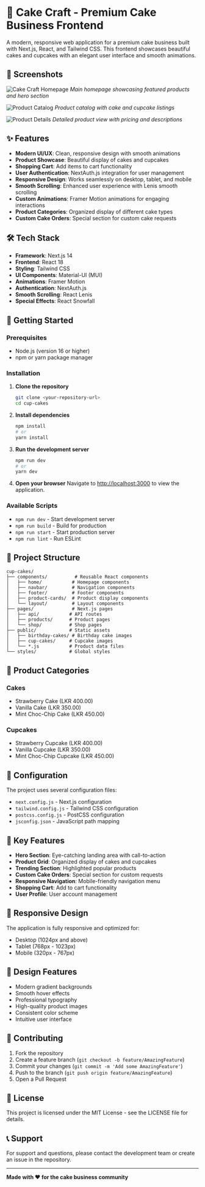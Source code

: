 # 🍰 Cake Craft - Premium Cake Business Frontend

A modern, responsive web application for a premium cake business built with Next.js, React, and Tailwind CSS. This frontend showcases beautiful cakes and cupcakes with an elegant user interface and smooth animations.

## 📸 Screenshots

![Cake Craft Homepage](./screenshots/image.png)
_Main homepage showcasing featured products and hero section_

![Product Catalog](./screenshots/image%20copy.png)
_Product catalog with cake and cupcake listings_

![Product Details](./screenshots/image%20copy%202.png)
_Detailed product view with pricing and descriptions_

## ✨ Features

- **Modern UI/UX**: Clean, responsive design with smooth animations
- **Product Showcase**: Beautiful display of cakes and cupcakes
- **Shopping Cart**: Add items to cart functionality
- **User Authentication**: NextAuth.js integration for user management
- **Responsive Design**: Works seamlessly on desktop, tablet, and mobile
- **Smooth Scrolling**: Enhanced user experience with Lenis smooth scrolling
- **Custom Animations**: Framer Motion animations for engaging interactions
- **Product Categories**: Organized display of different cake types
- **Custom Cake Orders**: Special section for custom cake requests

## 🛠️ Tech Stack

- **Framework**: Next.js 14
- **Frontend**: React 18
- **Styling**: Tailwind CSS
- **UI Components**: Material-UI (MUI)
- **Animations**: Framer Motion
- **Authentication**: NextAuth.js
- **Smooth Scrolling**: React Lenis
- **Special Effects**: React Snowfall

## 🚀 Getting Started

### Prerequisites

- Node.js (version 16 or higher)
- npm or yarn package manager

### Installation

1. **Clone the repository**

   ```bash
   git clone <your-repository-url>
   cd cup-cakes
   ```

2. **Install dependencies**

   ```bash
   npm install
   # or
   yarn install
   ```

3. **Run the development server**

   ```bash
   npm run dev
   # or
   yarn dev
   ```

4. **Open your browser**
   Navigate to [http://localhost:3000](http://localhost:3000) to view the application.

### Available Scripts

- `npm run dev` - Start development server
- `npm run build` - Build for production
- `npm run start` - Start production server
- `npm run lint` - Run ESLint

## 📁 Project Structure

```
cup-cakes/
├── components/          # Reusable React components
│   ├── home/           # Homepage components
│   ├── navbar/         # Navigation components
│   ├── footer/         # Footer components
│   ├── product-cards/  # Product display components
│   └── layout/         # Layout components
├── pages/              # Next.js pages
│   ├── api/           # API routes
│   ├── products/      # Product pages
│   └── shop/          # Shop pages
├── public/            # Static assets
│   ├── birthday-cakes/ # Birthday cake images
│   ├── cup-cakes/     # Cupcake images
│   └── *.js           # Product data files
└── styles/            # Global styles
```

## 🎂 Product Categories

### Cakes

- Strawberry Cake (LKR 400.00)
- Vanilla Cake (LKR 350.00)
- Mint Choc-Chip Cake (LKR 450.00)

### Cupcakes

- Strawberry Cupcake (LKR 400.00)
- Vanilla Cupcake (LKR 350.00)
- Mint Choc-Chip Cupcake (LKR 450.00)

## 🔧 Configuration

The project uses several configuration files:

- `next.config.js` - Next.js configuration
- `tailwind.config.js` - Tailwind CSS configuration
- `postcss.config.js` - PostCSS configuration
- `jsconfig.json` - JavaScript path mapping

## 🌟 Key Features

- **Hero Section**: Eye-catching landing area with call-to-action
- **Product Grid**: Organized display of cakes and cupcakes
- **Trending Section**: Highlighted popular products
- **Custom Cake Orders**: Special section for custom requests
- **Responsive Navigation**: Mobile-friendly navigation menu
- **Shopping Cart**: Add to cart functionality
- **User Profile**: User account management

## 📱 Responsive Design

The application is fully responsive and optimized for:

- Desktop (1024px and above)
- Tablet (768px - 1023px)
- Mobile (320px - 767px)

## 🎨 Design Features

- Modern gradient backgrounds
- Smooth hover effects
- Professional typography
- High-quality product images
- Consistent color scheme
- Intuitive user interface

## 🤝 Contributing

1. Fork the repository
2. Create a feature branch (`git checkout -b feature/AmazingFeature`)
3. Commit your changes (`git commit -m 'Add some AmazingFeature'`)
4. Push to the branch (`git push origin feature/AmazingFeature`)
5. Open a Pull Request

## 📄 License

This project is licensed under the MIT License - see the LICENSE file for details.

## 📞 Support

For support and questions, please contact the development team or create an issue in the repository.

---

**Made with ❤️ for the cake business community**
